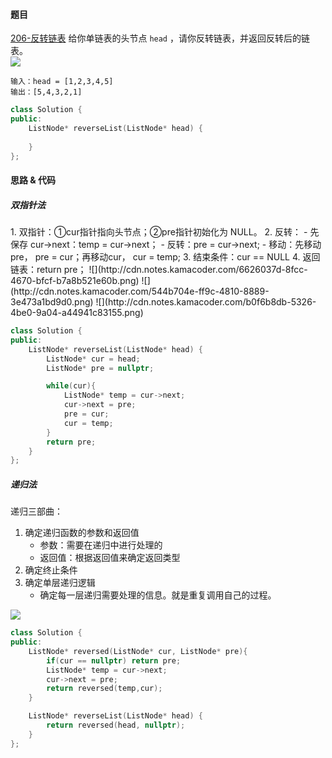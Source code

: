 <h4 id="FEBjf">题目</h4>

[206-反转链表](https://leetcode.cn/problems/reverse-linked-list/)
给你单链表的头节点 `head` ，请你反转链表，并返回反转后的链表。  
![](https://assets.leetcode.com/uploads/2021/02/19/rev1ex1.jpg)

```plain
输入：head = [1,2,3,4,5]
输出：[5,4,3,2,1]
```

```cpp
class Solution {
public:
    ListNode* reverseList(ListNode* head) {
        
    }
};
```

<h4 id="vaLnF">思路 & 代码</h4>
<h5 id="uZVVY">双指针法</h5>
1. 双指针：①cur指针指向头节点；②pre指针初始化为 NULL。
2. 反转：
    - 先保存 cur->next：temp = cur->next；
    - 反转：pre = cur->next;
    - 移动：先移动pre， pre = cur；再移动cur， cur = temp;
3. 结束条件：cur == NULL
4. 返回链表：return pre；  
![](http://cdn.notes.kamacoder.com/6626037d-8fcc-4670-bfcf-b7a8b521e60b.png)  
![](http://cdn.notes.kamacoder.com/544b704e-ff9c-4810-8889-3e473a1bd9d0.png)  
![](http://cdn.notes.kamacoder.com/b0f6b8db-5326-4be0-9a04-a44941c83155.png)

```cpp
class Solution {
public:
    ListNode* reverseList(ListNode* head) {
        ListNode* cur = head;
        ListNode* pre = nullptr;

        while(cur){
            ListNode* temp = cur->next;
            cur->next = pre;
            pre = cur;
            cur = temp;
        }
        return pre;
    }
};
```

<h5 id="Hbvox">递归法</h5>
递归三部曲：

1. 确定递归函数的参数和返回值
    - 参数：需要在递归中进行处理的
    - 返回值：根据返回值来确定返回类型
2. 确定终止条件
3. 确定单层递归逻辑
    - 确定每一层递归需要处理的信息。就是重复调用自己的过程。



![](http://cdn.notes.kamacoder.com/e6f482b8-90b1-4bb6-a792-6442ff517e24.png)

```cpp
class Solution {
public:
    ListNode* reversed(ListNode* cur, ListNode* pre){
        if(cur == nullptr) return pre;
        ListNode* temp = cur->next;
        cur->next = pre;
        return reversed(temp,cur);
    }

    ListNode* reverseList(ListNode* head) {
        return reversed(head, nullptr);
    }
};
```

